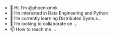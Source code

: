 - 👋 Hi, I’m @phoenixmnk
- 👀 I’m interested in Data Engineering and Python
- 🌱 I’m currently learning Distributed Syste,s...
- 💞️ I’m looking to collaborate on ...
- 📫 How to reach me ...

<!---
phoenixmnk/phoenixmnk is a ✨ special ✨ repository because its `README.md` (this file) appears on your GitHub profile.
You can click the Preview link to take a look at your changes.
--->

